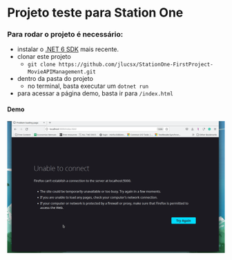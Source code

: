 # Projeto teste para Station One

### Para rodar o projeto é necessário:
- instalar o [.NET 6 SDK](https://dotnet.microsoft.com/en-us/download/dotnet/6.0) mais recente.
- clonar este projeto
  - `git clone https://github.com/jlucsx/StationOne-FirstProject-MovieAPIManagement.git`
- dentro da pasta do projeto
  - no terminal, basta executar um `dotnet run`
- para acessar a página demo, basta ir para `/index.html`

#### Demo
![Rápido .gif testando o projeto](./etc/demo.gif)